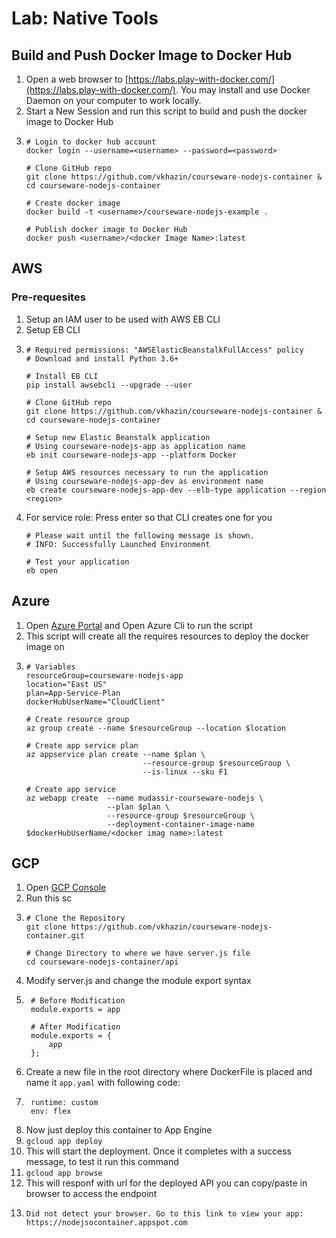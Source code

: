 # Lab: Native Tools

## Build and Push Docker Image to Docker Hub

1. Open a web browser to [https://labs.play-with-docker.com/](https://labs.play-with-docker.com/). You may install and use Docker Daemon on your computer to work locally.
2. Start a New Session and run this script to build and push the docker image to Docker Hub
3.  ```
    # Login to docker hub account
    docker login --username=<username> --password=<password>

    # Clone GitHub repo
    git clone https://github.com/vkhazin/courseware-nodejs-container & cd courseware-nodejs-container

    # Create docker image
    docker build -t <username>/courseware-nodejs-example .

    # Publish docker image to Docker Hub
    docker push <username>/<docker Image Name>:latest
    ```

## AWS

### Pre-requesites

1. Setup an IAM user to be used with AWS EB CLI
2. Setup EB CLI
3.  ```
    # Required permissions: "AWSElasticBeanstalkFullAccess" policy
    # Download and install Python 3.6+
    
    # Install EB CLI
    pip install awsebcli --upgrade --user

    # Clone GitHub repo
    git clone https://github.com/vkhazin/courseware-nodejs-container & cd courseware-nodejs-container

    # Setup new Elastic Beanstalk application
    # Using courseware-nodejs-app as application name
    eb init courseware-nodejs-app --platform Docker

    # Setup AWS resources necessary to run the application
    # Using courseware-nodejs-app-dev as environment name
    eb create courseware-nodejs-app-dev --elb-type application --region <region>
    ```
4. For service role: Press enter so that CLI creates one for you
    ```
    # Please wait until the following message is shown.
    # INFO: Successfully Launched Environment

    # Test your application
    eb open
    ```

## Azure

1.  Open [Azure Portal](porta.azure.com) and Open Azure Cli to run the script
2.  This script will create all the requires resources to deploy the docker image on 
3.  ```
    # Variables
    resourceGroup=courseware-nodejs-app
    location="East US"
    plan=App-Service-Plan
    dockerHubUserName="CloudClient"
    
    # Create resource group
    az group create --name $resourceGroup --location $location

    # Create app service plan
    az appservice plan create --name $plan \
                              --resource-group $resourceGroup \
                              --is-linux --sku F1

    # Create app service
    az webapp create  --name mudassir-courseware-nodejs \
                      --plan $plan \
                      --resource-group $resourceGroup \
                      --deployment-container-image-name $dockerHubUserName/<docker imag name>:latest
    ```
    
## GCP

1. Open [GCP Console](https://console.cloud.google.com/)
2. Run this sc
3.  ```
    # Clone the Repository
    git clone https://github.com/vkhazin/courseware-nodejs-container.git
    
    # Change Directory to where we have server.js file
    cd courseware-nodejs-container/api
    ```
4. Modify server.js and change the module export syntax
5. ```
    # Before Modification
    module.exports = app
    
    # After Modification
    module.exports = {
        app
    };
    ```
6. Create a new file in the root directory where DockerFile is placed and name it `app.yaml` with following code:
7. ```
    runtime: custom
    env: flex
    ```
8. Now just deploy this container to App Engine
9. `gcloud app deploy`
10. This will start the deployment. Once it completes with a success message, to test it run this command
11. `gcloud app browse`
12. This will responf with url for the deployed API you can copy/paste in browser to access the endpoint
13. ```
    Did not detect your browser. Go to this link to view your app:
    https://nodejsocontainer.appspot.com
    ```

